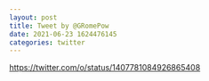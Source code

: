 ```yaml
--- 
layout: post 
title: Tweet by @GRomePow 
date: 2021-06-23 1624476145 
categories: twitter 
--- 
```

https://twitter.com/o/status/1407781084926865408